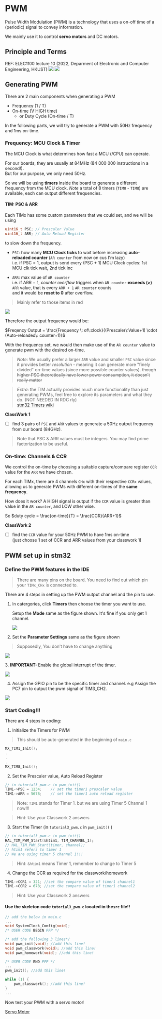 # PWM
Pulse Width Modulation (PWM) is a technology that uses a on-off time of a (periodic) signal to convey information.

We mainly use it to control **servo motors** and DC motors.

## Principle and Terms
REF: ELEC1100 lecture 10 (2022, Deparment of Electronic and Computer Engineering, HKUST) ![](https://i.imgur.com/jnZB3Kd.jpg) ![](https://i.imgur.com/7Iyfnpg.jpg)

## Generating PWM
There are 2 main components when generating a PWM
- Frequency (1 / T)
- On-time (V HIGH time)
  - or Duty Cycle (On-time / T)

In the following parts, we will try to generate a PWM with 50Hz frequency and 1ms on-time.

### Frequency: MCU Clock & Timer 
The MCU Clock is what determines how fast a MCU (/CPU) can operate.

For our boards, they are usually at 84MHz (84 000 000 instructions in a second!).\
But for our purpose, we only need 50Hz.

So we will be using **timers** inside the board to generate a different frequency from the MCU clock.
*Note* a total of 8 timers (`TIM0` - `TIM8`) are available, each can output different frequencies.

#### TIM: PSC & ARR
Each TIMx has some custom parameters that we could set, and we will be using
```c
uint16_t PSC; // Prescaler Value
uint16_t ARR; // Auto Reload Register
```
to slow down the frequency.

- `PSC`: how many **MCU Clock ticks** to wait before increasing **auto-reloaded counter** (`AR counter` from now on cus I'm lazy)\
  i.e. if PSC = 1, output is send every (PSC + 1) MCU Clock cycles: 1st MCU clk tick wait, 2nd tick inc
  
- `ARR`: max value of `AR counter`\
  i.e. if ARR = 1, *counter overflow* triggers when `AR counter` **exceeds (>)** `ARR` value, that is every `ARR + 1` `AR counter` counts\
  and it would be **reset to 0** after overflow.

>Mainly refer to those items in red
>
![](https://imgur.com/YF8xjhF.png)

Therefore the output frequency would be:

$Freqency Output = \frac{Frequency \: of\:clock}{(Prescaler\:Value+1) \cdot (Auto-reloaded\: counter+1)}$

With the frequency set, we would then make use of the `AR counter` value to generate pwm with the desired on-time.

> *Note*: We usually prefer a larger `ARR` value and smaller `PSC` value since it provides better *resolution* - meaning it can generate more "finely divided" on-time values (since more possible counter values). ~~though higher PSC theoretically have lower power consumption, it doesn't really matter~~

> *Extra*: the TIM actually provides much more functionality than just generating PWMs, feel free to explore its parameters and what they do. (NOT NEEDED IN RDC rly)\
[stm32 Timers wiki](https://wiki.st.com/stm32mcu/wiki/Getting_started_with_TIM)

**ClassWork 1**
- [ ] find 3 pairs of `PSC` and `ARR` values to generate a 50Hz output frequency from our board (84GHz).

> Note that PSC & ARR values must be integers.
> You may find prime factorization to be useful.

### On-time: Channels & CCR
We control the on-time by choosing a suitable capture/compare register `CCR` value for the `ARR` we have chosen.

For each TIMx, there are 4 channels `CHx` with their respective `CCRx` values, allowing us to generate PWMs with different on-times of the **same frequency**.

How does it work? A HIGH signal is output if the `CCR` value is greater than value in the `AR counter`, and LOW other wise.

So $duty cycle = \frac{on-time}{T} = \frac{CCR}{ARR+1}$

**ClassWork 2**
- [ ] find the `CCR` value for your 50Hz PWM to have 1ms on-time\
      (just choose 1 set of CCR and ARR values from your classwork 1)

## PWM set up in stm32

### Define the PWM features in the IDE

> There are many pins on the board. You need to find out which pin your `TIMx_CHx` is connected to.

There are 4 steps in setting up the PWM output channel and the pin to use.

1. In catergories, click **Timers** then choose the timer you want to use.

   Setup the **Mode** same as the figure shown. It's fine if you only get 1 channel.

   ![](https://i.imgur.com/53oLWQH.png)
2. Set the **Parameter Settings** same as the figure shown

> Supposedly, You don't have to change anything

![](https://i.imgur.com/aNtON0o.png)&#x20;

3\. **IMPORTANT:** Enable the global interrupt of the timer.

![](https://i.imgur.com/z2MDit3.png)

4. Assign the GPIO pin to be the specific timer and channel. e.g Assign the PC7 pin to output the pwm signal of TIM3\_CH2.

![](https://i.imgur.com/MzvaMDI.png)


### Start Coding!!!

There are 4 steps in coding:

1. Initialize the Timers for PWM

> This should be auto-generated in the beginning of `main.c`

```c
MX_TIM1_Init();
.
.
.
MX_TIM8_Init();
```

2. Set the Prescaler value, Auto Reload Register

```c
// in tutorial3_pwm.c in pwm_init()
TIM1->PSC = 1234;    // set the timer1 prescaler value
TIM1->ARR = 5678;    // set the timer1 auto reload register
```

> Note: `TIM1` stands for Timer 1. but we are using Timer 5 Channel 1 now!!!

> Hint: Use your Classwork 2 answers

3. Start the Timer (in `tutorial3_pwm.c` in `pwm_init()` )

```c
// in tutorial3_pwm.c in pwm_init()
HAL_TIM_PWM_Start(&htim1, TIM_CHANNEL_1); 
// HAL_TIM_PWM_Start(timer, channel);
// htim1 refers to timer 1
// We are using timer 5 channel 1!!!
```

> Hint:  `&htim1` means Timer 1, remember to change to Timer 5

4. Change the CCR as required for the classwork/homework

```c
TIM1->CCR1 = 321; //set the compare value of timer1 channel1
TIM1->CCR2 = 678; //set the compare value of timer1 channel2
```

> Hint: Use your Classwork 2 answers

#### Use the skeleton code `tutorial3_pwm.c` located in the`src` file!!

```c
// add the below in main.c
...
void SystemClock_Config(void);
/* USER CODE BEGIN PFP */

/* add the following 3 lines*/
void pwm_init(void); //add this line!
void pwm_classwork(void); //add this line!
void pwm_homework(void); //add this line!

/* USER CODE END PFP */
...
pwm_init(); //add this line!

while (1) {
    pwm_classwork(); //add this line!
}   
...
```

Now test your PWM with a servo motor!

[Servo Motor](PWM_Servo.md#connections)
